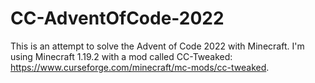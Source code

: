 # CC-AdventOfCode-2022

This is an attempt to solve the Advent of Code 2022 with Minecraft. I'm using Minecraft 1.19.2 with a mod called CC-Tweaked: https://www.curseforge.com/minecraft/mc-mods/cc-tweaked.